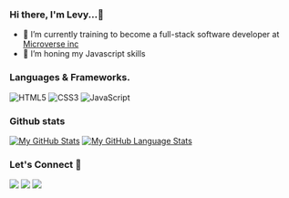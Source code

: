  ### Hi there, I'm Levy...👋


<!-- **levy002/levy002** is a ✨ _special_ ✨ repository because its `README.md` (this file) appears on your GitHub profile. -->
- 🔭 I’m currently training to become a full-stack software developer at [Microverse inc](https://www.microverse.org/)
- 🌱 I’m honing my Javascript skills


### Languages & Frameworks.

![HTML5](https://icongr.am/devicon/html5-original.svg?size=50&color=currentColor)
![CSS3](https://icongr.am/devicon/css3-original.svg?size=50&color=currentColor)
![JavaScript](https://icongr.am/devicon/javascript-original.svg?size=50&color=currentColor)

### Github stats
[![My GitHub Stats](https://github-readme-stats.vercel.app/api/?username=levy002&count_private=true&theme=tokyonight&showicons=true)]()
[![My GitHub Language Stats](https://github-readme-stats.vercel.app/api/top-langs/?username=levy002&langs_count=5&theme=tokyonight)]()


<!-- [![Levy's wakatime stats](https://github-readme-stats.vercel.app/api/wakatime?username=u_levy&count_private=true&show_icons=true&theme=dracula&border_radius=25)](https://github.com/levy002/github-readme-stats) -->

<h3 align="left">Let's Connect 🤝</h3>
<div align="left">
<a target="_blank"
href="https://www.linkedin.com/in/levy-ukwishaka-405391223/"><img
src="https://img.shields.io/badge/-LinkedIn-0077b5?style=for-the-badge&logo=LinkedIn&logoColor=white"></img></a> <a target="_blank"
href=""><img
src="https://img.shields.io/badge/-Gmail-D14836?style=for-the-badge&logo=Gmail&logoColor=white"></img></a> <a target="_blank"
href="https://twitter.com/levy_ukwishaka"><img
src="https://img.shields.io/badge/-Twitter-1DA1F2?style=for-the-badge&logo=Twitter&logoColor=white"></img></a>
<div/>


